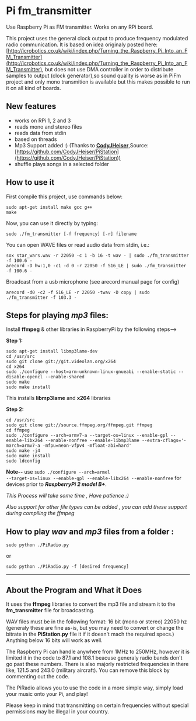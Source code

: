 # Pi fm_transmitter

Use Raspberry Pi as FM transmitter. Works on any RPi board.

This project uses the general clock output to produce frequency modulated radio communication. It is based on idea originaly posted here: [http://icrobotics.co.uk/wiki/index.php/Turning_the_Raspberry_Pi_Into_an_FM_Transmitter](http://icrobotics.co.uk/wiki/index.php/Turning_the_Raspberry_Pi_Into_an_FM_Transmitter), but does not use DMA controller in order to distribute samples to output (clock generator),so sound quality is worse as in PiFm project and only mono transmition is available but this makes possible to run it on all kind of boards.

## New features

* works on RPi 1, 2 and 3
* reads mono and stereo files
* reads data from stdin
* based on threads
* Mp3 Support added :) (Thanks to [**CodyJHeiser**](https://github.com/CodyJHeiser "CodyJHeiser"),Source: [https://github.com/CodyJHeiser/PiStation](https://github.com/CodyJHeiser/PiStation))
* shuffle plays songs in a selected folder

## How to use it

First compile this project, use commands below:
```
sudo apt-get install make gcc g++
make
``` 
Now, you can use it directly by typing:
```
sudo ./fm_transmitter [-f frequency] [-r] filename
```
You can open WAVE files or read audio data from stdin, i.e.:
```
sox star_wars.wav -r 22050 -c 1 -b 16 -t wav - | sudo ./fm_transmitter -f 100.6 -
arecord -D hw:1,0 -c1 -d 0 -r 22050 -f S16_LE | sudo ./fm_transmitter -f 100.6 -
```
Broadcast from a usb microphone (see arecord manual page for config)

<code>arecord -d0 -c2 -f S16_LE -r 22050 -twav -D copy | sudo ./fm_transmitter -f 103.3 - </code>

## Steps for playing _mp3_ files:

Install **ffmpeg** & other libraries in RaspberryPi by the following steps-->

**Step 1:**
```
sudo apt-get install libmp3lame-dev
cd /usr/src
sudo git clone git://git.videolan.org/x264
cd x264
sudo ./configure --host=arm-unknown-linux-gnueabi --enable-static --disable-opencl --enable-shared
sudo make
sudo make install
```
This installs **libmp3lame** and **x264** libraries

**Step 2:**
```
cd /usr/src
sudo git clone git://source.ffmpeg.org/ffmpeg.git ffmpeg
cd ffmpeg
sudo ./configure --arch=armv7-a --target-os=linux --enable-gpl --enable-libx264 --enable-nonfree --enable-libmp3lame --extra-cflags='-march=armv7-a -mfpu=neon-vfpv4 -mfloat-abi=hard'
sudo make -j4
sudo make install
sudo ldconfig
```
**Note--** use <code>sudo ./configure --arch=armel --target-os=linux --enable-gpl --enable-libx264 --enable-nonfree</code> for devices prior to ***RaspberryPi 2 model B+***.

_This Process will take some time , Have patience :)_

_Also support for other file types can be added , you can add these support during compiling the ffmpeg_
## How to play _wav_ and _mp3_ files from a folder :

<code>sudo python ./PiRadio.py</code>

or

<code>sudo python ./PiRadio.py -f [desired frequency]</code>

--------------
About the Program and What it Does
--------------
It uses the **ffmpeg** libraries to convert the mp3 file and stream it to the **fm_transmitter** file for broadcasting.

WAV files must be in the following format: 16 bit (mono or stereo) 22050 hz (generaly these are fine as-is, but you may need to convert or change the bitrate in the **PiStation.py** file it if it doesn't mach the required specs.)  Anything below 16 bits will work as well.

The Raspberry Pi can handle anywhere from 1MHz to 250MHz, however it is limited it in the code to 87.1 and 108.1 beacuse generaly radio bands don't go past these numbers.  There is also majorly restricted frequencies in there like, 121.5 and 243.0 (military aircraft).  You can remove this block by commenting out the code.

The PiRadio allows you to use the code in a more simple way, simply load your music
onto your Pi, and play!

Please keep in mind that transmitting on certain frequencies without special permissions may be illegal in your country.
